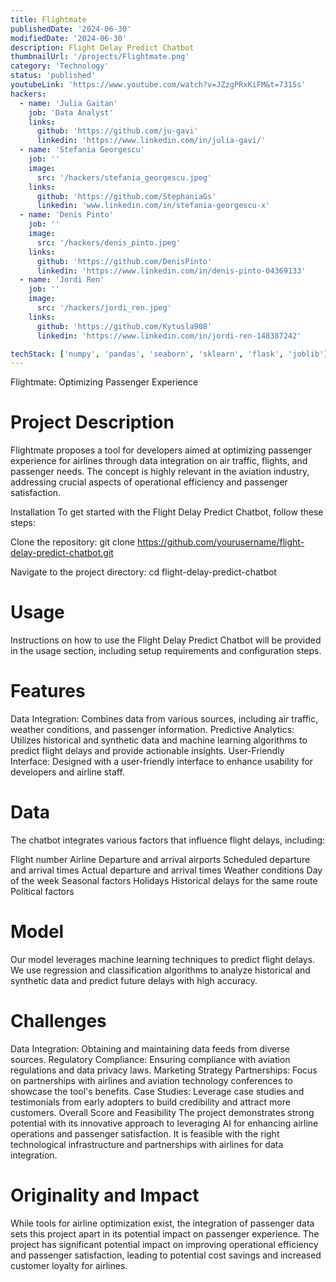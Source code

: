 ```yaml
---
title: Flightmate
publishedDate: '2024-06-30'
modifiedDate: '2024-06-30'
description: Flight Delay Predict Chatbot
thumbnailUrl: '/projects/Flightmate.png'
category: 'Technology'
status: 'published'
youtubeLink: 'https://www.youtube.com/watch?v=JZzgPRxKiFM&t=7315s'
hackers:
  - name: 'Julia Gaitan'
    job: 'Data Analyst'
    links:
      github: 'https://github.com/ju-gavi'
      linkedin: 'https://www.linkedin.com/in/julia-gavi/'
  - name: 'Stefania Georgescu'
    job: ''
    image:
      src: '/hackers/stefania_georgescu.jpeg'
    links:
      github: 'https://github.com/StephaniaGs'
      linkedin: 'www.linkedin.com/in/stefania-georgescu-x'
  - name: 'Denis Pinto'
    job: ''
    image:
      src: '/hackers/denis_pinto.jpeg'
    links:
      github: 'https://github.com/DenisPinto'
      linkedin: 'https://www.linkedin.com/in/denis-pinto-04369133'
  - name: 'Jordi Ren'
    job: ''
    image:
      src: '/hackers/jordi_ren.jpeg'
    links:
      github: 'https://github.com/Kytusla908'
      linkedin: 'https://www.linkedin.com/in/jordi-ren-148387242'

techStack: ['numpy', 'pandas', 'seaborn', 'sklearn', 'flask', 'joblib']
---
```


Flightmate: Optimizing Passenger Experience

# Project Description

Flightmate proposes a tool for developers aimed at optimizing passenger experience for airlines through data integration on air traffic, flights, and passenger needs. The concept is highly relevant in the aviation industry, addressing crucial aspects of operational efficiency and passenger satisfaction.

Installation
To get started with the Flight Delay Predict Chatbot, follow these steps:

Clone the repository:
git clone https://github.com/yourusername/flight-delay-predict-chatbot.git

Navigate to the project directory:
cd flight-delay-predict-chatbot

# Usage

Instructions on how to use the Flight Delay Predict Chatbot will be provided in the usage section, including setup requirements and configuration steps.

# Features

Data Integration: Combines data from various sources, including air traffic, weather conditions, and passenger information.
Predictive Analytics: Utilizes historical and synthetic data and machine learning algorithms to predict flight delays and provide actionable insights.
User-Friendly Interface: Designed with a user-friendly interface to enhance usability for developers and airline staff.

# Data

The chatbot integrates various factors that influence flight delays, including:

Flight number
Airline
Departure and arrival airports
Scheduled departure and arrival times
Actual departure and arrival times
Weather conditions
Day of the week
Seasonal factors
Holidays
Historical delays for the same route
Political factors

# Model

Our model leverages machine learning techniques to predict flight delays. We use regression and classification algorithms to analyze historical and synthetic data and predict future delays with high accuracy.

# Challenges

Data Integration: Obtaining and maintaining data feeds from diverse sources.
Regulatory Compliance: Ensuring compliance with aviation regulations and data privacy laws.
Marketing Strategy
Partnerships: Focus on partnerships with airlines and aviation technology conferences to showcase the tool's benefits.
Case Studies: Leverage case studies and testimonials from early adopters to build credibility and attract more customers.
Overall Score and Feasibility
The project demonstrates strong potential with its innovative approach to leveraging AI for enhancing airline operations and passenger satisfaction. It is feasible with the right technological infrastructure and partnerships with airlines for data integration.

# Originality and Impact

While tools for airline optimization exist, the integration of passenger data sets this project apart in its potential impact on passenger experience. The project has significant potential impact on improving operational efficiency and passenger satisfaction, leading to potential cost savings and increased customer loyalty for airlines.

<YouTube id="JZzgPRxKiFM" timestamp="7315" thumbnail="/projects/Flightmate.png"/>
